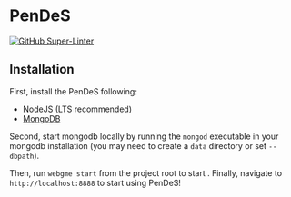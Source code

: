 # PenDeS
[![GitHub Super-Linter](https://github.com/umesh-timalsina/PenDeS/workflows/Lint%20Code%20Base/badge.svg?branch=main)](https://github.com/marketplace/actions/super-linter)
## Installation
First, install the PenDeS following:
- [NodeJS](https://nodejs.org/en/) (LTS recommended)
- [MongoDB](https://www.mongodb.com/)

Second, start mongodb locally by running the `mongod` executable in your mongodb installation (you may need to create a `data` directory or set `--dbpath`).

Then, run `webgme start` from the project root to start . Finally, navigate to `http://localhost:8888` to start using PenDeS!
